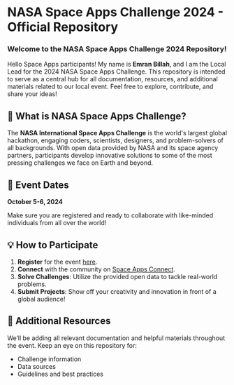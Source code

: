 # NASA Space Apps Challenge 2024 - Official Repository

### Welcome to the NASA Space Apps Challenge 2024 Repository!

Hello Space Apps participants! My name is **Emran Billah**, and I am the Local Lead for the 2024 NASA Space Apps Challenge. This repository is intended to serve as a central hub for all documentation, resources, and additional materials related to our local event. Feel free to explore, contribute, and share your ideas!

## 🚀 What is NASA Space Apps Challenge?

The **NASA International Space Apps Challenge** is the world's largest global hackathon, engaging coders, scientists, designers, and problem-solvers of all backgrounds. With open data provided by NASA and its space agency partners, participants develop innovative solutions to some of the most pressing challenges we face on Earth and beyond.

## 📅 Event Dates
**October 5-6, 2024**

Make sure you are registered and ready to collaborate with like-minded individuals from all over the world!

## 💡 How to Participate

1. **Register** for the event [here](https://www.spaceappschallenge.org).
2. **Connect** with the community on [Space Apps Connect](https://connect.spaceappschallenge.org).
3. **Solve Challenges**: Utilize the provided open data to tackle real-world problems.
4. **Submit Projects**: Show off your creativity and innovation in front of a global audience!

## 📄 Additional Resources

We’ll be adding all relevant documentation and helpful materials throughout the event. Keep an eye on this repository for:

- Challenge information
- Data sources
- Guidelines and best practices
